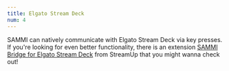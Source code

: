 ```yaml
---
title: Elgato Stream Deck
num: 4
---
```


SAMMI can natively communicate with Elgato Stream Deck via key presses.\
If you're looking for even better functionality, there is an extension [SAMMI Bridge for Elgato Stream Deck](https://streamup.tips/product/lioranboard-bridge-elgato) from StreamUp that you might wanna check out!